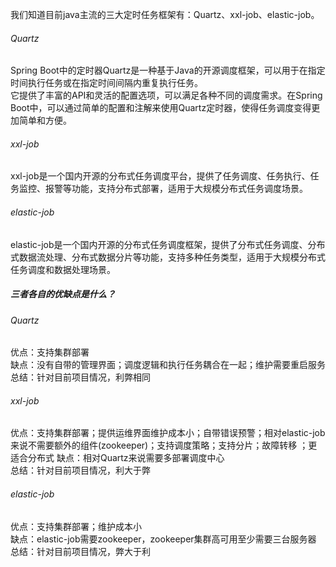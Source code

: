 我们知道目前java主流的三大定时任务框架有：Quartz、xxl-job、elastic-job。

###### Quartz
Spring Boot中的定时器Quartz是一种基于Java的开源调度框架，可以用于在指定时间执行任务或在指定时间间隔内重复执行任务。    
它提供了丰富的API和灵活的配置选项，可以满足各种不同的调度需求。在Spring Boot中，可以通过简单的配置和注解来使用Quartz定时器，使得任务调度变得更加简单和方便。

###### xxl-job
xxl-job是一个国内开源的分布式任务调度平台，提供了任务调度、任务执行、任务监控、报警等功能，支持分布式部署，适用于大规模分布式任务调度场景。

###### elastic-job
elastic-job是一个国内开源的分布式任务调度框架，提供了分布式任务调度、分布式数据流处理、分布式数据分片等功能，支持多种任务类型，适用于大规模分布式任务调度和数据处理场景。

##### 三者各自的优缺点是什么？

###### Quartz
优点：支持集群部署  
缺点：没有自带的管理界面；调度逻辑和执行任务耦合在一起；维护需要重启服务  
总结：针对目前项目情况，利弊相同  

###### xxl-job

优点：支持集群部署；提供运维界面维护成本小；自带错误预警；相对elastic-job来说不需要额外的组件(zookeeper)；支持调度策略；支持分片；故障转移 ；更适合分布式
缺点：相对Quartz来说需要多部署调度中心  
总结：针对目前项目情况，利大于弊  

###### elastic-job

优点：支持集群部署；维护成本小   
缺点：elastic-job需要zookeeper，zookeeper集群高可用至少需要三台服务器   
总结：针对目前项目情况，弊大于利
